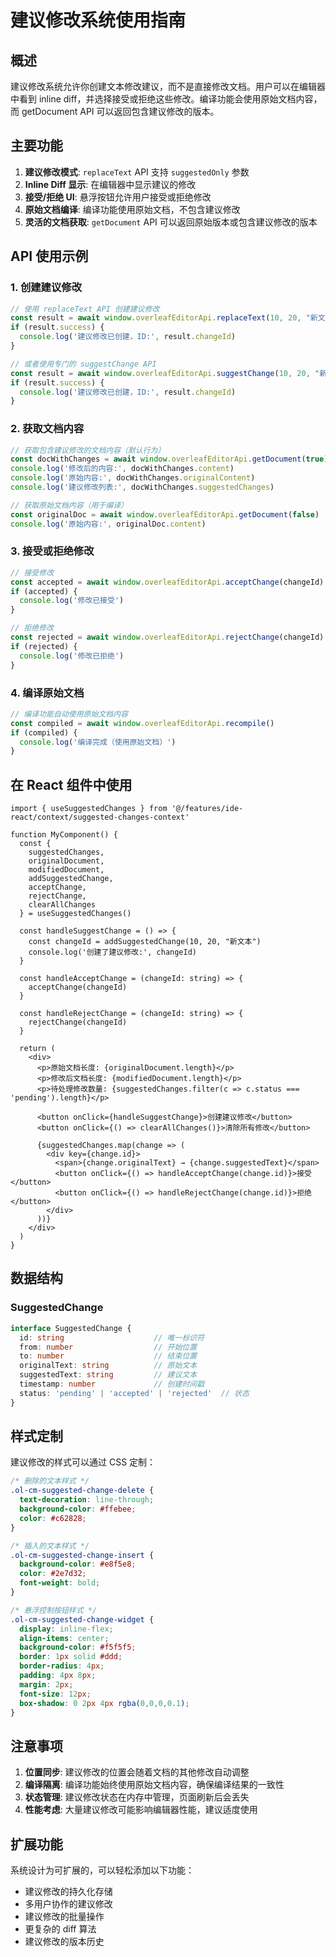 # 建议修改系统使用指南

## 概述

建议修改系统允许你创建文本修改建议，而不是直接修改文档。用户可以在编辑器中看到 inline diff，并选择接受或拒绝这些修改。编译功能会使用原始文档内容，而 getDocument API 可以返回包含建议修改的版本。

## 主要功能

1. **建议修改模式**: `replaceText` API 支持 `suggestedOnly` 参数
2. **Inline Diff 显示**: 在编辑器中显示建议的修改
3. **接受/拒绝 UI**: 悬浮按钮允许用户接受或拒绝修改
4. **原始文档编译**: 编译功能使用原始文档，不包含建议修改
5. **灵活的文档获取**: `getDocument` API 可以返回原始版本或包含建议修改的版本

## API 使用示例

### 1. 创建建议修改

```javascript
// 使用 replaceText API 创建建议修改
const result = await window.overleafEditorApi.replaceText(10, 20, "新文本", true)
if (result.success) {
  console.log('建议修改已创建，ID:', result.changeId)
}

// 或者使用专门的 suggestChange API
const result = await window.overleafEditorApi.suggestChange(10, 20, "新文本")
if (result.success) {
  console.log('建议修改已创建，ID:', result.changeId)
}
```

### 2. 获取文档内容

```javascript
// 获取包含建议修改的文档内容（默认行为）
const docWithChanges = await window.overleafEditorApi.getDocument(true)
console.log('修改后的内容:', docWithChanges.content)
console.log('原始内容:', docWithChanges.originalContent)
console.log('建议修改列表:', docWithChanges.suggestedChanges)

// 获取原始文档内容（用于编译）
const originalDoc = await window.overleafEditorApi.getDocument(false)
console.log('原始内容:', originalDoc.content)
```

### 3. 接受或拒绝修改

```javascript
// 接受修改
const accepted = await window.overleafEditorApi.acceptChange(changeId)
if (accepted) {
  console.log('修改已接受')
}

// 拒绝修改
const rejected = await window.overleafEditorApi.rejectChange(changeId)
if (rejected) {
  console.log('修改已拒绝')
}
```

### 4. 编译原始文档

```javascript
// 编译功能自动使用原始文档内容
const compiled = await window.overleafEditorApi.recompile()
if (compiled) {
  console.log('编译完成（使用原始文档）')
}
```

## 在 React 组件中使用

```tsx
import { useSuggestedChanges } from '@/features/ide-react/context/suggested-changes-context'

function MyComponent() {
  const {
    suggestedChanges,
    originalDocument,
    modifiedDocument,
    addSuggestedChange,
    acceptChange,
    rejectChange,
    clearAllChanges
  } = useSuggestedChanges()

  const handleSuggestChange = () => {
    const changeId = addSuggestedChange(10, 20, "新文本")
    console.log('创建了建议修改:', changeId)
  }

  const handleAcceptChange = (changeId: string) => {
    acceptChange(changeId)
  }

  const handleRejectChange = (changeId: string) => {
    rejectChange(changeId)
  }

  return (
    <div>
      <p>原始文档长度: {originalDocument.length}</p>
      <p>修改后文档长度: {modifiedDocument.length}</p>
      <p>待处理修改数量: {suggestedChanges.filter(c => c.status === 'pending').length}</p>
      
      <button onClick={handleSuggestChange}>创建建议修改</button>
      <button onClick={() => clearAllChanges()}>清除所有修改</button>
      
      {suggestedChanges.map(change => (
        <div key={change.id}>
          <span>{change.originalText} → {change.suggestedText}</span>
          <button onClick={() => handleAcceptChange(change.id)}>接受</button>
          <button onClick={() => handleRejectChange(change.id)}>拒绝</button>
        </div>
      ))}
    </div>
  )
}
```

## 数据结构

### SuggestedChange

```typescript
interface SuggestedChange {
  id: string                    // 唯一标识符
  from: number                  // 开始位置
  to: number                    // 结束位置
  originalText: string          // 原始文本
  suggestedText: string         // 建议文本
  timestamp: number             // 创建时间戳
  status: 'pending' | 'accepted' | 'rejected'  // 状态
}
```

## 样式定制

建议修改的样式可以通过 CSS 定制：

```css
/* 删除的文本样式 */
.ol-cm-suggested-change-delete {
  text-decoration: line-through;
  background-color: #ffebee;
  color: #c62828;
}

/* 插入的文本样式 */
.ol-cm-suggested-change-insert {
  background-color: #e8f5e8;
  color: #2e7d32;
  font-weight: bold;
}

/* 悬浮控制按钮样式 */
.ol-cm-suggested-change-widget {
  display: inline-flex;
  align-items: center;
  background-color: #f5f5f5;
  border: 1px solid #ddd;
  border-radius: 4px;
  padding: 4px 8px;
  margin: 2px;
  font-size: 12px;
  box-shadow: 0 2px 4px rgba(0,0,0,0.1);
}
```

## 注意事项

1. **位置同步**: 建议修改的位置会随着文档的其他修改自动调整
2. **编译隔离**: 编译功能始终使用原始文档内容，确保编译结果的一致性
3. **状态管理**: 建议修改状态在内存中管理，页面刷新后会丢失
4. **性能考虑**: 大量建议修改可能影响编辑器性能，建议适度使用

## 扩展功能

系统设计为可扩展的，可以轻松添加以下功能：

- 建议修改的持久化存储
- 多用户协作的建议修改
- 建议修改的批量操作
- 更复杂的 diff 算法
- 建议修改的版本历史

